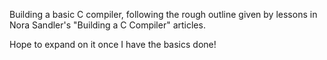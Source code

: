 Building a basic C compiler, following the rough outline given by lessons in Nora Sandler's "Building a C Compiler" articles.

Hope to expand on it once I have the basics done!
